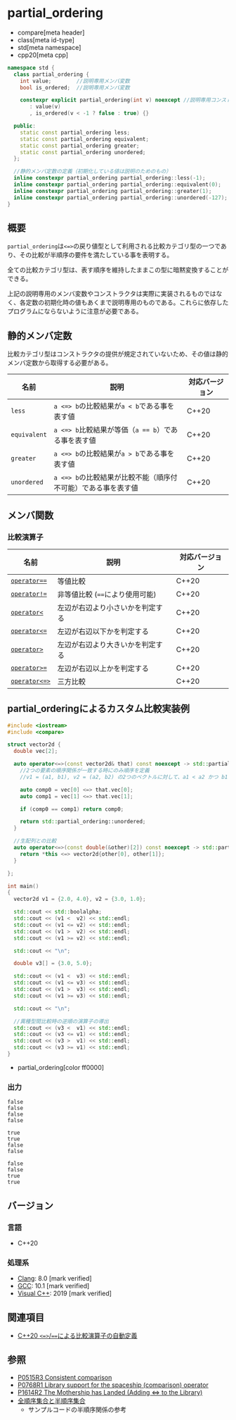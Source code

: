 # partial_ordering
* compare[meta header]
* class[meta id-type]
* std[meta namespace]
* cpp20[meta cpp]

```cpp
namespace std {
  class partial_ordering {
    int value;        //説明専用メンバ変数
    bool is_ordered;  //説明専用メンバ変数

    constexpr explicit partial_ordering(int v) noexcept //説明専用コンストラクタ
       : value(v)
       , is_ordered(v < -1 ? false : true) {}

  public:
    static const partial_ordering less;
    static const partial_ordering equivalent;
    static const partial_ordering greater;
    static const partial_ordering unordered;
  };

  //静的メンバ定数の定義（初期化している値は説明のためのもの）
  inline constexpr partial_ordering partial_ordering::less(-1);
  inline constexpr partial_ordering partial_ordering::equivalent(0);
  inline constexpr partial_ordering partial_ordering::greater(1);
  inline constexpr partial_ordering partial_ordering::unordered(-127);
}
```

## 概要

`partial_ordering`は`<=>`の戻り値型として利用される比較カテゴリ型の一つであり、その比較が半順序の要件を満たしている事を表明する。

全ての比較カテゴリ型は、表す順序を維持したままこの型に暗黙変換することができる。

上記の説明専用のメンバ変数やコンストラクタは実際に実装されるものではなく、各定数の初期化時の値もあくまで説明専用のものである。これらに依存したプログラムにならないように注意が必要である。

## 静的メンバ定数

比較カテゴリ型はコンストラクタの提供が規定されていないため、その値は静的メンバ定数から取得する必要がある。

| 名前         | 説明                                                          | 対応バージョン |
| ------------ | ------------------------------------------------------------- | -------------- |
| `less`       | `a <=> b`の比較結果が`a < b`である事を表す値                  | C++20          |
| `equivalent` | `a <=> b`比較結果が等価（`a == b`）である事を表す値           | C++20          |
| `greater`    | `a <=> b`の比較結果が`a > b`である事を表す値                  | C++20          |
| `unordered`  | `a <=> b`の比較結果が比較不能（順序付不可能）である事を表す値 | C++20          |

## メンバ関数

### 比較演算子

| 名前                                       | 説明                             | 対応バージョン |
| ------------------------------------------ | -------------------------------- | -------------- |
| [`operator==`](partial_ordering/op_equal.md)         | 等値比較                         | C++20          |
| [`operator!=`](partial_ordering/op_not_equal.md)     | 非等値比較 (`==`により使用可能)                       | C++20          |
| [`operator<`](partial_ordering/op_less.md)           | 左辺が右辺より小さいかを判定する | C++20          |
| [`operator<=`](partial_ordering/op_less_equal.md)    | 左辺が右辺以下かを判定する       | C++20          |
| [`operator>`](partial_ordering/op_greater.md)        | 左辺が右辺より大きいかを判定する | C++20          |
| [`operator>=`](partial_ordering/op_greater_equal.md) | 左辺が右辺以上かを判定する       | C++20          |
| [`operator<=>`](partial_ordering/op_compare_3way.md) | 三方比較                         | C++20          |


## partial_orderingによるカスタム比較実装例

```cpp example
#include <iostream>
#include <compare>

struct vector2d {
  double vec[2];

  auto operator<=>(const vector2d& that) const noexcept -> std::partial_ordering {
    //2つの要素の順序関係が一致する時にのみ順序を定義
    //v1 = (a1, b1), v2 = (a2, b2) の2つのベクトルに対して、a1 < a2 かつ b1 < b2 の時に限り v1 < v2 と順序を定義する

    auto comp0 = vec[0] <=> that.vec[0];
    auto comp1 = vec[1] <=> that.vec[1];

    if (comp0 == comp1) return comp0;

    return std::partial_ordering::unordered;
  }

  //生配列との比較
  auto operator<=>(const double(&other)[2]) const noexcept -> std::partial_ordering {
    return *this <=> vector2d{other[0], other[1]};
  }

};

int main()
{
  vector2d v1 = {2.0, 4.0}, v2 = {3.0, 1.0};

  std::cout << std::boolalpha;
  std::cout << (v1 <  v2) << std::endl;
  std::cout << (v1 <= v2) << std::endl;
  std::cout << (v1 >  v2) << std::endl;
  std::cout << (v1 >= v2) << std::endl;

  std::cout << "\n";

  double v3[] = {3.0, 5.0};

  std::cout << (v1 <  v3) << std::endl;
  std::cout << (v1 <= v3) << std::endl;
  std::cout << (v1 >  v3) << std::endl;
  std::cout << (v1 >= v3) << std::endl;

  std::cout << "\n";

  //異種型間比較時の逆順の演算子の導出
  std::cout << (v3 <  v1) << std::endl;
  std::cout << (v3 <= v1) << std::endl;
  std::cout << (v3 >  v1) << std::endl;
  std::cout << (v3 >= v1) << std::endl;
}
```
* partial_ordering[color ff0000]

### 出力
```
false
false
false
false

true
true
false
false

false
false
true
true
```

## バージョン
### 言語
- C++20

### 処理系
- [Clang](/implementation.md#clang): 8.0 [mark verified]
- [GCC](/implementation.md#gcc): 10.1 [mark verified]
- [Visual C++](/implementation.md#visual_cpp): 2019 [mark verified]

## 関連項目

- [C++20 `<=>`/`==`による比較演算子の自動定義](/lang/cpp20/consistent_comparison.md)


## 参照

- [P0515R3 Consistent comparison](http://wg21.link/p0515)
- [P0768R1 Library support for the spaceship (comparison) operator](http://wg21.link/p0768)
- [P1614R2 The Mothership has Landed (Adding <=> to the Library)](http://wg21.link/p1614)
- [全順序集合と半順序集合](http://proofcafe.org/k27c8/math/math/relation/page/totally_orderd_relation_and_partial_orderd_relation/)
    - サンプルコードの半順序関係の参考
